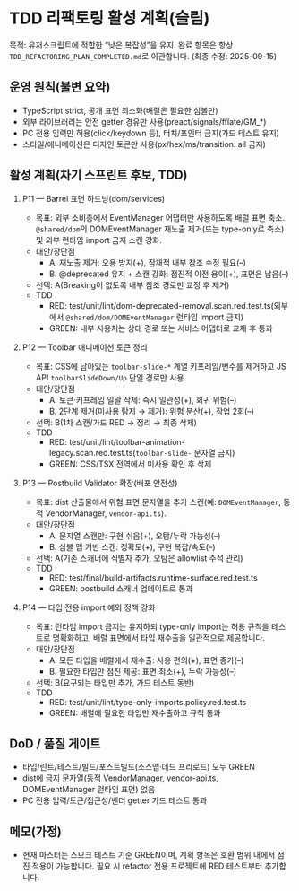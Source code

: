 # TDD 리팩토링 활성 계획(슬림)

목적: 유저스크립트에 적합한 “낮은 복잡성”을 유지. 완료 항목은 항상
`TDD_REFACTORING_PLAN_COMPLETED.md`로 이관합니다. (최종 수정: 2025-09-15)

## 운영 원칙(불변 요약)

- TypeScript strict, 공개 표면 최소화(배럴은 필요한 심볼만)
- 외부 라이브러리는 안전 getter 경유만 사용(preact/signals/fflate/GM\_\*)
- PC 전용 입력만 허용(click/keydown 등), 터치/포인터 금지(가드 테스트 유지)
- 스타일/애니메이션은 디자인 토큰만 사용(px/hex/ms/transition: all 금지)

## 활성 계획(차기 스프린트 후보, TDD)

1. P11 — Barrel 표면 하드닝(dom/services)
   - 목표: 외부 소비층에서 EventManager 어댑터만 사용하도록 배럴 표면 축소.
     `@shared/dom`의 DOMEventManager 재노출 제거(또는 type-only로 축소) 및 외부
     런타임 import 금지 스캔 강화.
   - 대안/장단점
     - A. 재노출 제거: 오용 방지(+), 잠재적 내부 참조 수정 필요(–)
     - B. @deprecated 유지 + 스캔 강화: 점진적 이전 용이(+), 표면은 남음(–)
   - 선택: A(Breaking이 없도록 내부 참조 경로만 교정 후 제거)
   - TDD
     - RED: test/unit/lint/dom-deprecated-removal.scan.red.test.ts(외부에서
       `@shared/dom/DOMEventManager` 런타임 import 금지)
     - GREEN: 내부 사용처는 상대 경로 또는 서비스 어댑터로 교체 후 통과

2. P12 — Toolbar 애니메이션 토큰 정리
   - 목표: CSS에 남아있는 `toolbar-slide-*` 계열 키프레임/변수를 제거하고 JS API
     `toolbarSlideDown/Up` 단일 경로만 사용.
   - 대안/장단점
     - A. 토큰·키프레임 일괄 삭제: 즉시 일관성(+), 회귀 위험(–)
     - B. 2단계 제거(미사용 탐지 → 제거): 위험 분산(+), 작업 2회(–)
   - 선택: B(1차 스캔/가드 RED → 정리 → 최종 삭제)
   - TDD
     - RED:
       test/unit/lint/toolbar-animation-legacy.scan.red.test.ts(`toolbar-slide-`
       문자열 금지)
     - GREEN: CSS/TSX 전역에서 미사용 확인 후 삭제

3. P13 — Postbuild Validator 확장(배포 안전성)
   - 목표: dist 산출물에서 위험 표면 문자열을 추가 스캔(예: `DOMEventManager`,
     동적 VendorManager, `vendor-api.ts`).
   - 대안/장단점
     - A. 문자열 스캔만: 구현 쉬움(+), 오탐/누락 가능성(–)
     - B. 심볼 맵 기반 스캔: 정확도(+), 구현 복잡/속도(–)
   - 선택: A(기존 스캐너에 식별자 추가, 오탐은 allowlist 주석 관리)
   - TDD
     - RED: test/final/build-artifacts.runtime-surface.red.test.ts
     - GREEN: postbuild 스캐너 업데이트로 통과

4. P14 — 타입 전용 import 예외 정책 강화
   - 목표: 런타임 import 금지는 유지하되 type-only import는 허용 규칙을 테스트로
     명확화하고, 배럴 표면에서 타입 재수출을 일관적으로 제공합니다.
   - 대안/장단점
     - A. 모든 타입을 배럴에서 재수출: 사용 편의(+), 표면 증가(–)
     - B. 필요한 타입만 점진 제공: 표면 최소(+), 누락 가능성(–)
   - 선택: B(요구되는 타입만 추가, 가드 테스트 동반)
   - TDD
     - RED: test/unit/lint/type-only-imports.policy.red.test.ts
     - GREEN: 배럴에 필요한 타입만 재수출하고 규칙 통과

## DoD / 품질 게이트

- 타입/린트/테스트/빌드/포스트빌드(소스맵·데드 프리로드) 모두 GREEN
- dist에 금지 문자열(동적 VendorManager, vendor-api.ts, DOMEventManager 런타임
  표면) 없음
- PC 전용 입력/토큰/접근성/벤더 getter 가드 테스트 통과

## 메모(가정)

- 현재 마스터는 스모크 테스트 기준 GREEN이며, 계획 항목은 호환 범위 내에서 점진
  적용이 가능합니다. 필요 시 refactor 전용 프로젝트에 RED 테스트부터 추가합니다.

